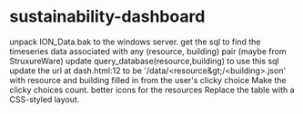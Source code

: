 sustainability-dashboard
========================
unpack ION\_Data.bak to the windows server.
get the sql to find the timeseries data associated with any (resource, building) pair (maybe from StruxureWare)
update query\_database(resource,building) to use this sql
update the url at dash.html:12 to be '/data/&lt;resource\&gt;/&lt;building&gt;.json' with resource and building filled in from the user's clicky choice
Make the clicky choices count.
better icons for the resources
Replace the table with a CSS-styled layout.
